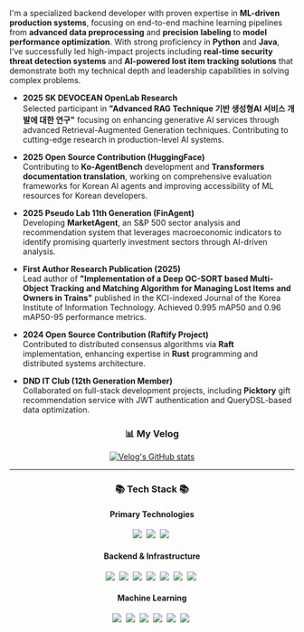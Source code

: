 I'm a specialized backend developer with proven expertise in **ML-driven production systems**, focusing on end-to-end machine learning pipelines from **advanced data preprocessing** and **precision labeling** to **model performance optimization**. With strong proficiency in **Python** and **Java**, I've successfully led high-impact projects including **real-time security threat detection systems** and **AI-powered lost item tracking solutions** that demonstrate both my technical depth and leadership capabilities in solving complex problems.

- **2025 SK DEVOCEAN OpenLab Research**  
  Selected participant in **"Advanced RAG Technique 기반 생성형AI 서비스 개발에 대한 연구"** focusing on enhancing generative AI services through advanced Retrieval-Augmented Generation techniques. Contributing to cutting-edge research in production-level AI systems.

- **2025 Open Source Contribution (HuggingFace)**  
  Contributing to **Ko-AgentBench** development and **Transformers documentation translation**, working on comprehensive evaluation frameworks for Korean AI agents and improving accessibility of ML resources for Korean developers.

- **2025 Pseudo Lab 11th Generation (FinAgent)**  
  Developing **MarketAgent**, an S&P 500 sector analysis and recommendation system that leverages macroeconomic indicators to identify promising quarterly investment sectors through AI-driven analysis.

- **First Author Research Publication (2025)**  
  Lead author of **"Implementation of a Deep OC-SORT based Multi-Object Tracking and Matching Algorithm for Managing Lost Items and Owners in Trains"** published in the KCI-indexed Journal of the Korea Institute of Information Technology. Achieved 0.995 mAP50 and 0.96 mAP50-95 performance metrics.

- **2024 Open Source Contribution (Raftify Project)**  
  Contributed to distributed consensus algorithms via **Raft** implementation, enhancing expertise in **Rust** programming and distributed systems architecture.

- **DND IT Club (12th Generation Member)**  
  Collaborated on full-stack development projects, including **Picktory** gift recommendation service with JWT authentication and QueryDSL-based data optimization.

<div align="center">
  <h3><strong>📊 My Velog</strong></h3>
  <a href="https://velog.io/@tasker_dev/posts">
    <img src="https://velog-readme-stats-two.vercel.app/api/list?name=tasker_dev" alt="Velog's GitHub stats" />
  </a>
</div>

---

<h3 align="center">📚 Tech Stack 📚</h3>

<h4 align="center">Primary Technologies</h4>
<p align="center">
  <img src="https://img.shields.io/badge/Java-007396?style=flat-square&logo=Java&logoColor=white"/>&nbsp;
  <img src="https://img.shields.io/badge/Python-3766AB?style=flat-square&logo=Python&logoColor=white"/>&nbsp;
  <img src="https://img.shields.io/badge/Rust-000000?style=flat-square&logo=rust&logoColor=white"/>&nbsp;
</p>

<h4 align="center">Backend & Infrastructure</h4>
<p align="center">
  <img src="https://img.shields.io/badge/Spring-6DB33F?style=flat-square&logo=Spring&logoColor=white"/>&nbsp;
  <img src="https://img.shields.io/badge/SpringBoot-6DB33F?style=flat-square&logo=SpringBoot&logoColor=white"/>&nbsp;
  <img src="https://img.shields.io/badge/-Linux-6C6694.svg?logo=linux&style=flat"/>&nbsp;
  <img src="https://img.shields.io/badge/Mysql-E6B91E?style=flat-square&logo=MySql&logoColor=white"/>&nbsp;
  <img src="https://img.shields.io/badge/AWS-232F3E?style=flat-square&logo=AmazonAWS&logoColor=white"/>&nbsp;
  <img src="https://img.shields.io/badge/Docker-2496ED?style=flat-square&logo=Docker&logoColor=white"/>&nbsp;
  <img src="https://img.shields.io/badge/-Nginx-bfcfcf.svg?logo=nginx&style=flat"/>&nbsp;
</p>

<h4 align="center">Machine Learning</h4>
<p align="center">
  <img src="https://img.shields.io/badge/Computer_Vision-5C3EE8?style=flat-square&logo=OpenCV&logoColor=white"/>&nbsp;
  <img src="https://img.shields.io/badge/Agent-4B32C3?style=flat-square&logo=AmazonSageMaker&logoColor=white"/>&nbsp;
  <img src="https://img.shields.io/badge/Recommendation_Systems-FF5A5F?style=flat-square&logo=Airbnb&logoColor=white"/>&nbsp;
  <img src="https://img.shields.io/badge/PyTorch-EE4C2C?style=flat-square&logo=PyTorch&logoColor=white"/>&nbsp;
  <img src="https://img.shields.io/badge/LLM-00A9D9?style=flat-square&logo=OpenAI&logoColor=white"/>&nbsp;
  <img src="https://img.shields.io/badge/LangChain-339933?style=flat-square&logo=chainlink&logoColor=white"/>&nbsp;
</p>
